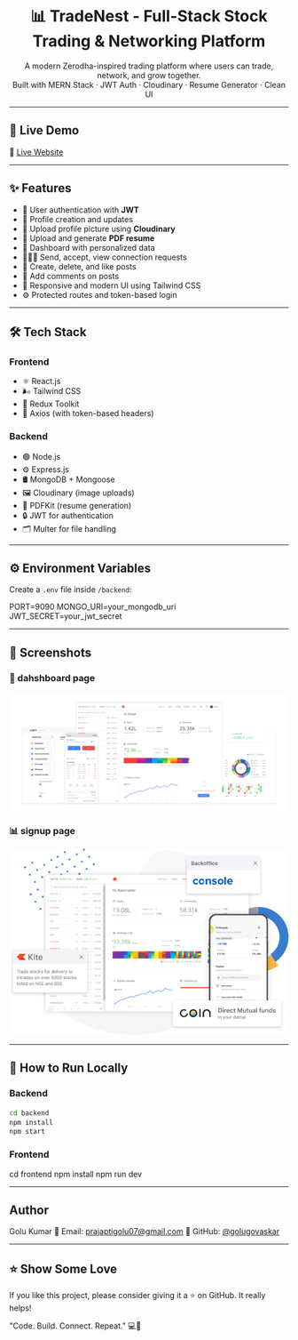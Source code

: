 <h1 align="center">📊 TradeNest - Full-Stack Stock Trading & Networking Platform</h1>

<p align="center">
  A modern Zerodha-inspired trading platform where users can trade, network, and grow together.
  <br />
  Built with MERN Stack · JWT Auth · Cloudinary · Resume Generator · Clean UI
</p>

---

## 🚀 Live Demo

🔗 [Live Website](https://tradenest-72ak.onrender.com/)

---

## ✨ Features

- 🔐 User authentication with **JWT**
- 👤 Profile creation and updates
- 📸 Upload profile picture using **Cloudinary**
- 📄 Upload and generate **PDF resume**
- 🧾 Dashboard with personalized data
- 🧑‍🤝‍🧑 Send, accept, view connection requests
- 📝 Create, delete, and like posts
- 💬 Add comments on posts
- 🎨 Responsive and modern UI using Tailwind CSS
- ⚙️ Protected routes and token-based login

---

## 🛠️ Tech Stack

### Frontend
- ⚛️ React.js
- 🌬️ Tailwind CSS
- 🔁 Redux Toolkit
- 🔐 Axios (with token-based headers)

### Backend
- 🟢 Node.js
- ⚙️ Express.js
- 🛢️ MongoDB + Mongoose
- 🖼️ Cloudinary (image uploads)
- 📄 PDFKit (resume generation)
- 🔒 JWT for authentication
- 🗂️ Multer for file handling



---

## ⚙️ Environment Variables

Create a `.env` file inside `/backend`:

PORT=9090
MONGO_URI=your_mongodb_uri
JWT_SECRET=your_jwt_secret



---

## 📸 Screenshots

### 🔐 dahshboard page
![home page](frontend/public/media/images/homeHero.png)

### 📊 signup page
![Dashboard](frontend/public/media/images/signup.png)

---

## 🧪 How to Run Locally

### Backend

```bash
cd backend
npm install
npm start
```
### Frontend
cd frontend
npm install
npm run dev



 ---

 ##  Author
Golu Kumar
📧 Email: prajaptigolu07@gmail.com
🔗 GitHub: [@golugovaskar](https://github.com/golugovaskar)



---
## ⭐ Show Some Love
If you like this project, please consider giving it a ⭐ on GitHub. It really helps!

"Code. Build. Connect. Repeat." 💻🚀
